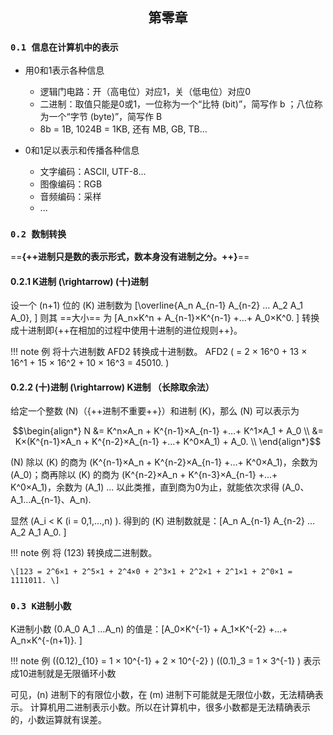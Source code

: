 ## <center>第零章 </center>

### `0.1 信息在计算机中的表示`

- 用0和1表示各种信息
  - 逻辑门电路：开（高电位）对应1，关（低电位）对应0
  - 二进制：取值只能是0或1，一位称为一个“比特 (bit)”，简写作 b ；八位称为一个“字节 (byte)”，简写作 B
  - 8b = 1B, 1024B = 1KB, 还有 MB, GB, TB...

- 0和1足以表示和传播各种信息
  - 文字编码：ASCII, UTF-8...
  - 图像编码：RGB
  - 音频编码：采样
  - ...

### `0.2 数制转换`

==**{++进制只是数的表示形式，数本身没有进制之分。++}**==

#### 0.2.1 K进制 \(\rightarrow\) (十)进制

设一个 \(n+1\) 位的 \(K\) 进制数为 \[\overline{A_n A_{n-1} A_{n-2} … A_2 A_1 A_0}, \] 则其 ==大小== 为 \[A_n×K^n + A_{n-1}×K^{n-1} +…+ A_0×K^0. \]
转换成十进制即{++在相加的过程中使用十进制的进位规则++}。

!!! note 例
    将十六进制数 AFD2 转换成十进制数。
    AFD2 \( = 2 × 16^0 + 13 × 16^1 + 15 × 16^2 + 10 × 16^3 = 45010. \)

#### 0.2.2 (十)进制 \(\rightarrow\) K进制 （长除取余法）

给定一个整数 \(N\)（{++进制不重要++}）和进制 \(K\)，那么 \(N\) 可以表示为

```math
\begin{align*}
N &= K^n×A_n + K^{n-1}×A_{n-1} +…+ K^1×A_1 + A_0 \\
&= K×(K^{n-1}×A_n + K^{n-2}×A_{n-1} +…+ K^0×A_1) + A_0. \\
\end{align*}
```

\(N\) 除以 \(K\) 的商为 \(K^{n-1}×A_n + K^{n-2}×A_{n-1} +…+ K^0×A_1\)，余数为 \(A_0\)；商再除以 \(K\) 的商为 \(K^{n-2}×A_n + K^{n-3}×A_{n-1} +…+ K^0×A_1\)，余数为 \(A_1\) … 以此类推，直到商为0为止，就能依次求得 \(A_0、A_1…A_{n-1}、A_n\).

显然 \(A_i < K (i = 0,1,…,n) \). 得到的 \(K\) 进制数就是：\[A_n A_{n-1} A_{n-2} … A_2 A_1 A_0. \]

!!! note 例
    将 \(123\) 转换成二进制数。

    \[123 = 2^6×1 + 2^5×1 + 2^4×0 + 2^3×1 + 2^2×1 + 2^1×1 + 2^0×1 = 1111011. \]

### `0.3 K进制小数`

K进制小数 \(0.A_0 A_1 …A_n\) 的值是：\[A_0×K^{-1} + A_1×K^{-2} +…+ A_n×K^{-(n+1)}. \]

!!! note 例
    \((0.12)_{10} = 1 × 10^{-1} + 2 × 10^{-2} \)
    \((0.1)_3 = 1 × 3^{-1} \) 表示成10进制就是无限循环小数

可见，\(n\) 进制下的有限位小数，在 \(m\) 进制下可能就是无限位小数，无法精确表示。
计算机用二进制表示小数。所以在计算机中，很多小数都是无法精确表示的，小数运算就有误差。